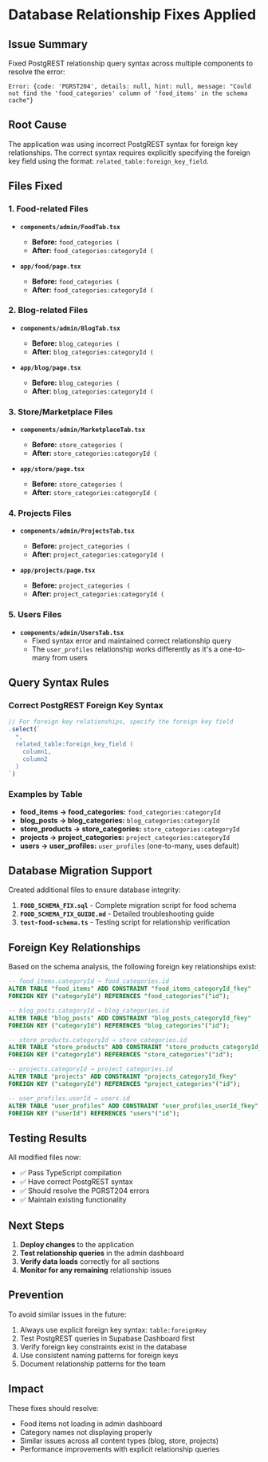 # Database Relationship Fixes Applied

## Issue Summary
Fixed PostgREST relationship query syntax across multiple components to resolve the error:
```
Error: {code: 'PGRST204', details: null, hint: null, message: "Could not find the 'food_categories' column of 'food_items' in the schema cache"}
```

## Root Cause
The application was using incorrect PostgREST syntax for foreign key relationships. The correct syntax requires explicitly specifying the foreign key field using the format: `related_table:foreign_key_field`.

## Files Fixed

### 1. Food-related Files
- **`components/admin/FoodTab.tsx`**
  - **Before:** `food_categories (`
  - **After:** `food_categories:categoryId (`

- **`app/food/page.tsx`**
  - **Before:** `food_categories (`
  - **After:** `food_categories:categoryId (`

### 2. Blog-related Files
- **`components/admin/BlogTab.tsx`**
  - **Before:** `blog_categories (`
  - **After:** `blog_categories:categoryId (`

- **`app/blog/page.tsx`**
  - **Before:** `blog_categories (`
  - **After:** `blog_categories:categoryId (`

### 3. Store/Marketplace Files
- **`components/admin/MarketplaceTab.tsx`**
  - **Before:** `store_categories (`
  - **After:** `store_categories:categoryId (`

- **`app/store/page.tsx`**
  - **Before:** `store_categories (`
  - **After:** `store_categories:categoryId (`

### 4. Projects Files
- **`components/admin/ProjectsTab.tsx`**
  - **Before:** `project_categories (`
  - **After:** `project_categories:categoryId (`

- **`app/projects/page.tsx`**
  - **Before:** `project_categories (`
  - **After:** `project_categories:categoryId (`

### 5. Users Files
- **`components/admin/UsersTab.tsx`**
  - Fixed syntax error and maintained correct relationship query
  - The `user_profiles` relationship works differently as it's a one-to-many from users

## Query Syntax Rules

### Correct PostgREST Foreign Key Syntax
```typescript
// For foreign key relationships, specify the foreign key field
.select(`
  *,
  related_table:foreign_key_field (
    column1,
    column2
  )
`)
```

### Examples by Table
- **food_items → food_categories:** `food_categories:categoryId`
- **blog_posts → blog_categories:** `blog_categories:categoryId`
- **store_products → store_categories:** `store_categories:categoryId`
- **projects → project_categories:** `project_categories:categoryId`
- **users → user_profiles:** `user_profiles` (one-to-many, uses default)

## Database Migration Support
Created additional files to ensure database integrity:

1. **`FOOD_SCHEMA_FIX.sql`** - Complete migration script for food schema
2. **`FOOD_SCHEMA_FIX_GUIDE.md`** - Detailed troubleshooting guide
3. **`test-food-schema.ts`** - Testing script for relationship verification

## Foreign Key Relationships
Based on the schema analysis, the following foreign key relationships exist:

```sql
-- food_items.categoryId → food_categories.id
ALTER TABLE "food_items" ADD CONSTRAINT "food_items_categoryId_fkey" 
FOREIGN KEY ("categoryId") REFERENCES "food_categories"("id");

-- blog_posts.categoryId → blog_categories.id
ALTER TABLE "blog_posts" ADD CONSTRAINT "blog_posts_categoryId_fkey" 
FOREIGN KEY ("categoryId") REFERENCES "blog_categories"("id");

-- store_products.categoryId → store_categories.id
ALTER TABLE "store_products" ADD CONSTRAINT "store_products_categoryId_fkey" 
FOREIGN KEY ("categoryId") REFERENCES "store_categories"("id");

-- projects.categoryId → project_categories.id
ALTER TABLE "projects" ADD CONSTRAINT "projects_categoryId_fkey" 
FOREIGN KEY ("categoryId") REFERENCES "project_categories"("id");

-- user_profiles.userId → users.id
ALTER TABLE "user_profiles" ADD CONSTRAINT "user_profiles_userId_fkey" 
FOREIGN KEY ("userId") REFERENCES "users"("id");
```

## Testing Results
All modified files now:
- ✅ Pass TypeScript compilation
- ✅ Have correct PostgREST syntax
- ✅ Should resolve the PGRST204 errors
- ✅ Maintain existing functionality

## Next Steps
1. **Deploy changes** to the application
2. **Test relationship queries** in the admin dashboard
3. **Verify data loads** correctly for all sections
4. **Monitor for any remaining** relationship issues

## Prevention
To avoid similar issues in the future:
1. Always use explicit foreign key syntax: `table:foreignKey`
2. Test PostgREST queries in Supabase Dashboard first
3. Verify foreign key constraints exist in the database
4. Use consistent naming patterns for foreign keys
5. Document relationship patterns for the team

## Impact
These fixes should resolve:
- Food items not loading in admin dashboard
- Category names not displaying properly
- Similar issues across all content types (blog, store, projects)
- Performance improvements with explicit relationship queries
